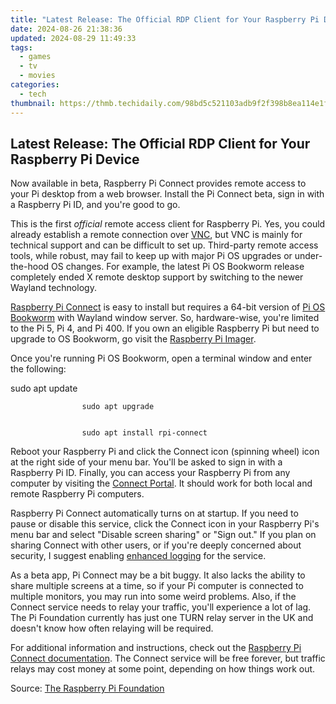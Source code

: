 ```yaml
---
title: "Latest Release: The Official RDP Client for Your Raspberry Pi Device"
date: 2024-08-26 21:38:36
updated: 2024-08-29 11:49:33
tags:
  - games
  - tv
  - movies
categories:
  - tech
thumbnail: https://thmb.techidaily.com/98bd5c521103adb9f2f398b8ea114e1ff33040cece118b77c428c885565f6981.jpg
---
```


## Latest Release: The Official RDP Client for Your Raspberry Pi Device

Now available in beta, Raspberry Pi Connect provides remote access to your Pi desktop from a web browser. Install the Pi Connect beta, sign in with a Raspberry Pi ID, and you're good to go.

 This is the first _official_ remote access client for Raspberry Pi. Yes, you could already establish a remote connection over [VNC](https://www.raspberrypi.com/documentation/computers/remote-access.html#vnc), but VNC is mainly for technical support and can be difficult to set up. Third-party remote access tools, while robust, may fail to keep up with major Pi OS upgrades or under-the-hood OS changes. For example, the latest Pi OS Bookworm release completely ended X remote desktop support by switching to the newer Wayland technology.

[Raspberry Pi Connect](https://www.raspberrypi.com/software/connect/) is easy to install but requires a 64-bit version of [Pi OS Bookworm](https://some-tips.techidaily.com/2024-approved-the-experts-list-of-top-vector-stock-portals/) with Wayland window server. So, hardware-wise, you're limited to the Pi 5, Pi 4, and Pi 400\. If you own an eligible Raspberry Pi but need to upgrade to OS Bookworm, go visit the [Raspberry Pi Imager](https://www.raspberrypi.com/software/).

 Once you're running Pi OS Bookworm, open a terminal window and enter the following:

sudo apt update

    
                    sudo apt upgrade

    
                    sudo apt install rpi-connect

 Reboot your Raspberry Pi and click the Connect icon (spinning wheel) icon at the right side of your menu bar. You'll be asked to sign in with a Raspberry Pi ID. Finally, you can access your Raspberry Pi from any computer by visiting the [Connect Portal](https://connect.raspberrypi.com/sign-in). It should work for both local and remote Raspberry Pi computers.

 Raspberry Pi Connect automatically turns on at startup. If you need to pause or disable this service, click the Connect icon in your Raspberry Pi's menu bar and select "Disable screen sharing" or "Sign out." If you plan on sharing Connect with other users, or if you're deeply concerned about security, I suggest enabling [enhanced logging](https://www.raspberrypi.com/documentation/services/connect.html#enable-enhanced-logging) for the service.

 As a beta app, Pi Connect may be a bit buggy. It also lacks the ability to share multiple screens at a time, so if your Pi computer is connected to multiple monitors, you may run into some weird problems. Also, if the Connect service needs to relay your traffic, you'll experience a lot of lag. The Pi Foundation currently has just one TURN relay server in the UK and doesn't know how often relaying will be required.

 For additional information and instructions, check out the [Raspberry Pi Connect documentation](https://www.raspberrypi.com/documentation/services/connect.html). The Connect service will be free forever, but traffic relays may cost money at some point, depending on how things work out.

 Source: [The Raspberry Pi Foundation](https://www.raspberrypi.com/news/raspberry-pi-connect/)

<ins class="adsbygoogle"
     style="display:block"
     data-ad-format="autorelaxed"
     data-ad-client="ca-pub-7571918770474297"
     data-ad-slot="1223367746"></ins>



<ins class="adsbygoogle"
     style="display:block"
     data-ad-client="ca-pub-7571918770474297"
     data-ad-slot="8358498916"
     data-ad-format="auto"
     data-full-width-responsive="true"></ins>
